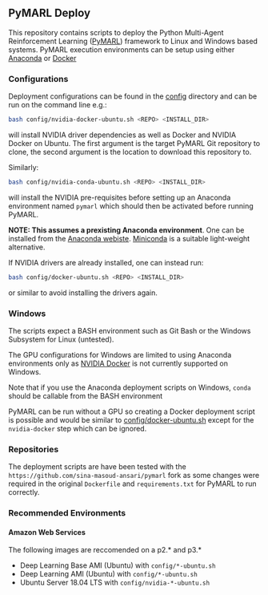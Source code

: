 ## PyMARL Deploy

This repository contains scripts to deploy the Python Multi-Agent Reinforcement Learning 
([PyMARL](https://github.com/oxwhirl/pymarl)) framework to Linux and Windows based systems. 
PyMARL execution environments can be setup using either [Anaconda](https://www.anaconda.com/) or 
[Docker](https://www.docker.com/) 

### Configurations

Deployment configurations can be found in the [config](./config) directory and can be run on the command line e.g.:

```bash
bash config/nvidia-docker-ubuntu.sh <REPO> <INSTALL_DIR>
```

will install NVIDIA driver dependencies as well as Docker and NVIDIA Docker on Ubuntu. The first argument is the target 
PyMARL Git repository to clone, the second argument is the location to download this repository to.

Similarly:

```bash
bash config/nvidia-conda-ubuntu.sh <REPO> <INSTALL_DIR>
```

will install the NVIDIA pre-requisites before setting up an Anaconda environment named `pymarl` which should then be
activated before running PyMARL.

**NOTE: This assumes a prexisting Anaconda environment**. One can  be installed from the 
[Anaconda webiste](https://www.anaconda.com/distribution/#download-section). 
[Miniconda](https://docs.conda.io/en/latest/miniconda.html) is a suitable light-weight alternative.   

If NVIDIA drivers are already installed, one can instead run:

```bash
bash config/docker-ubuntu.sh <REPO> <INSTALL_DIR>
```

or similar to avoid installing the drivers again. 

### Windows

The scripts expect a BASH environment such as Git Bash or the Windows Subsystem for Linux (untested).

The GPU configurations for Windows are limited to using Anaconda environments only as 
[NVIDIA Docker](https://github.com/NVIDIA/nvidia-docker) is not currently supported on Windows.

Note that if you use the Anaconda deployment scripts on Windows, `conda` should be callable from the
BASH environment

PyMARL can be run without a GPU so creating a Docker deployment script is possible and would be
similar to [config/docker-ubuntu.sh](./config/docker-ubuntu.sh) except for the `nvidia-docker` step 
which can be ignored.

### Repositories

The deployment scripts are have been tested with the `https://github.com/sina-masoud-ansari/pymarl` fork as some 
changes were required in the original `Dockerfile` and `requirements.txt` for PyMARL to run correctly.

### Recommended Environments

#### Amazon Web Services

The following images are reccomended on a p2.* and p3.* 

* Deep Learning Base AMI (Ubuntu) with `config/*-ubuntu.sh`
* Deep Learning AMI (Ubuntu) with `config/*-ubuntu.sh`
* Ubuntu Server 18.04 LTS with `config/nvidia-*-ubuntu.sh`
